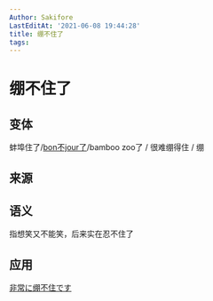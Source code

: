 ```yaml
---
Author: Sakifore
LastEditAt: '2021-06-08 19:44:28'
title: 绷不住了
tags:
---
```

# 绷不住了

## 变体

蚌埠住了/[bon不jour了](https://www.bilibili.com/video/BV1VV411q7WT)/bamboo zoo了 / 很难绷得住 / 绷

## 来源

## 语义

指想笑又不能笑，后来实在忍不住了

## 应用

[非常に绷不住です](/img/pics/非常に绷不住です.gif)

